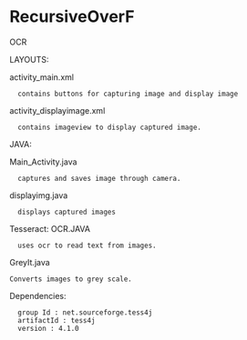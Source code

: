 # RecursiveOverF
OCR 

LAYOUTS:

activity_main.xml 
  
      contains buttons for capturing image and display image

activity_displayimage.xml
  
      contains imageview to display captured image.
  
JAVA:

Main_Activity.java
  
      captures and saves image through camera.
  
displayimg.java
  
      displays captured images

Tesseract:
  OCR.JAVA
    
      uses ocr to read text from images.
    
  GreyIt.java
  
    Converts images to grey scale.
    
   Dependencies:
      
      group Id : net.sourceforge.tess4j
      artifactId : tess4j
      version : 4.1.0
